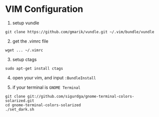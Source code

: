 VIM Configuration
=================

1. setup vundle

```shell
git clone https://github.com/gmarik/vundle.git ~/.vim/bundle/vundle
```

2. get the .vimrc file

```shell
wget ... ~/.vimrc
```

3. setup ctags

```
sudo apt-get install ctags
```

4. open your vim, and input `:BundleInstall`

5. if your terminal is `GNOME Terminal`

```
git clone git://github.com/sigurdga/gnome-terminal-colors-solarized.git
cd gnome-terminal-colors-solarized
./set_dark.sh
```
